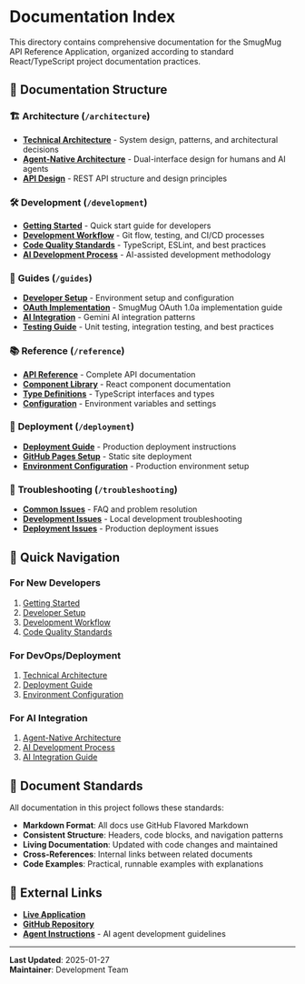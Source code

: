 # Documentation Index

This directory contains comprehensive documentation for the SmugMug API Reference Application, organized according to standard React/TypeScript project documentation practices.

## 📁 Documentation Structure

### 🏗️ **Architecture** (`/architecture`)
- **[Technical Architecture](./architecture/technical-architecture.md)** - System design, patterns, and architectural decisions
- **[Agent-Native Architecture](./architecture/agent-native-design.md)** - Dual-interface design for humans and AI agents
- **[API Design](./architecture/api-design.md)** - REST API structure and design principles

### 🛠️ **Development** (`/development`) 
- **[Getting Started](./development/getting-started.md)** - Quick start guide for developers
- **[Development Workflow](./development/workflow.md)** - Git flow, testing, and CI/CD processes
- **[Code Quality Standards](./development/code-quality.md)** - TypeScript, ESLint, and best practices
- **[AI Development Process](./development/ai-development-process.md)** - AI-assisted development methodology

### 📖 **Guides** (`/guides`)
- **[Developer Setup](./guides/developer-setup.md)** - Environment setup and configuration
- **[OAuth Implementation](./guides/oauth-guide.md)** - SmugMug OAuth 1.0a implementation guide
- **[AI Integration](./guides/ai-integration.md)** - Gemini AI integration patterns
- **[Testing Guide](./guides/testing.md)** - Unit testing, integration testing, and best practices

### 📚 **Reference** (`/reference`)
- **[API Reference](./reference/api.md)** - Complete API documentation
- **[Component Library](./reference/components.md)** - React component documentation
- **[Type Definitions](./reference/types.md)** - TypeScript interfaces and types
- **[Configuration](./reference/configuration.md)** - Environment variables and settings

### 🚀 **Deployment** (`/deployment`)
- **[Deployment Guide](./deployment/deployment-guide.md)** - Production deployment instructions
- **[GitHub Pages Setup](./deployment/github-pages.md)** - Static site deployment
- **[Environment Configuration](./deployment/environment.md)** - Production environment setup

### 🔧 **Troubleshooting** (`/troubleshooting`)
- **[Common Issues](./troubleshooting/common-issues.md)** - FAQ and problem resolution
- **[Development Issues](./troubleshooting/development.md)** - Local development troubleshooting
- **[Deployment Issues](./troubleshooting/deployment.md)** - Production deployment issues

## 🚀 Quick Navigation

### **For New Developers**
1. [Getting Started](./development/getting-started.md)
2. [Developer Setup](./guides/developer-setup.md)  
3. [Development Workflow](./development/workflow.md)
4. [Code Quality Standards](./development/code-quality.md)

### **For DevOps/Deployment**
1. [Technical Architecture](./architecture/technical-architecture.md)
2. [Deployment Guide](./deployment/deployment-guide.md)
3. [Environment Configuration](./deployment/environment.md)

### **For AI Integration**
1. [Agent-Native Architecture](./architecture/agent-native-design.md)
2. [AI Development Process](./development/ai-development-process.md)
3. [AI Integration Guide](./guides/ai-integration.md)

## 📄 Document Standards

All documentation in this project follows these standards:

- **Markdown Format**: All docs use GitHub Flavored Markdown
- **Consistent Structure**: Headers, code blocks, and navigation patterns
- **Living Documentation**: Updated with code changes and maintained
- **Cross-References**: Internal links between related documents
- **Code Examples**: Practical, runnable examples with explanations

## 🔗 External Links

- **[Live Application](https://signal-x-studio.github.io/smugmug-api-reference-app/)**
- **[GitHub Repository](https://github.com/signal-x-studio/smugmug-api-reference-app)**
- **[Agent Instructions](../agents.md)** - AI agent development guidelines

---

**Last Updated**: 2025-01-27  
**Maintainer**: Development Team